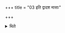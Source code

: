 +++
title = "03 इति द्वादश मासाः"

+++

<details><summary>थिते</summary>

3. Thus the twelve months (take place). 
</details>
